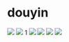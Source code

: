 # douyin

![](https://toutiaobyte.oss-cn-beijing.aliyuncs.com/image/16.png?versionId=CAEQPxiBgMCTgbSi0hciIGIzYTU2MzczZjIxMzRmNDliOWFiMTczMGFhNjEyOTQw)
![](https://toutiaobyte.oss-cn-beijing.aliyuncs.com/image/16.png?versionId=CAEQPxiBgMCTgbSi0hciIGIzYTU2MzczZjIxMzRmNDliOWFiMTczMGFhNjEyOTQw)
1[](https://toutiaobyte.oss-cn-beijing.aliyuncs.com/image/10.png?versionId=CAEQPxiBgMDU.7Oi0hciIDgzN2U1NTMwOTcyNDQ2NTNhMmE1MDg0ZTIwNGE3Yjk4)
![](https://toutiaobyte.oss-cn-beijing.aliyuncs.com/image/8.png?versionId=CAEQPxiBgMCFhrSi0hciIDAzODQ2MjMwMjExNDQ0ZTRiNjJlZGNlNGU0MWUzZTFl)
![](https://toutiaobyte.oss-cn-beijing.aliyuncs.com/image/7.png?versionId=CAEQPxiBgIDRhrSi0hciIDRiMDYyNzgzMmQxZTQwOWM4MDQxNTU0NDc0MDliMTM4)
![](https://toutiaobyte.oss-cn-beijing.aliyuncs.com/image/3.png?versionId=CAEQPxiBgMCyhLSi0hciIDgzNWVmNzZmNzhhNTQxMjg5YzZkMWUyMjE4YzAxNWJl)
![](https://toutiaobyte.oss-cn-beijing.aliyuncs.com/image/1.png?versionId=CAEQPxiBgIDi.7Oi0hciIDE1OWNlNjYxZjM2MTRhMmFiODU0NzQ3NWE2NTE3OWQ3)

